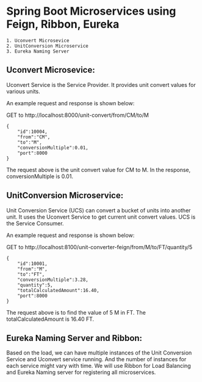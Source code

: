 # Spring Boot Microservices using Feign, Ribbon, Eureka

```
1. Uconvert Microsevice
2. UnitConversion Microservice
3. Eureka Naming Server
```

## Uconvert Microsevice:

Uconvert Service is the Service Provider. It provides unit convert values for various units.

An example request and response is shown below:

GET to http://localhost:8000/unit-convert/from/CM/to/M

```
{
	"id":10004,
	"from":"CM",
	"to":"M",
	"conversionMultiple":0.01,
	"port":8000
}
```

The request above is the unit convert value for CM to M. In the response, conversionMultiple is 0.01.


## UnitConversion Microservice:

Unit Conversion Service (UCS) can convert a bucket of units into another unit. It uses the Uconvert Service to get current unit convert values. UCS is the Service Consumer.

An example request and response is shown below:

GET to http://localhost:8100/unit-converter-feign/from/M/to/FT/quantity/5

```
{
	"id":10001,
	"from":"M",
	"to":"FT",
	"conversionMultiple":3.28,
	"quantity":5,
	"totalCalculatedAmount":16.40,
	"port":8000
}
```

The request above is to find the value of 5 M in FT. The totalCalculatedAmount is 16.40 FT.


## Eureka Naming Server and Ribbon:

Based on the load, we can have multiple instances of the Unit Conversion Service and Uconvert service running.
And the number of instances for each service might vary with time.
We will use Ribbon for Load Balancing and Eureka Naming server for registering all microservices.